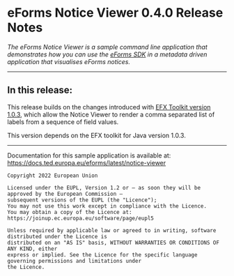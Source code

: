 # eForms Notice Viewer 0.4.0 Release Notes

_The eForms Notice Viewer is a sample command line application that demonstrates how you can use the [eForms SDK](https://github.com/OP-TED/eForms-SDK) in a metadata driven application that visualises eForms notices._

---
## In this release:

This release builds on the changes introduced with [EFX Toolkit version 1.0.3](https://github.com/OP-TED/efx-toolkit-java/releases/tag/1.0.3), which allow the Notice Viewer to render a comma separated list of labels from a sequence of field values.

This version depends on the EFX toolkit for Java version 1.0.3.

--- 

Documentation for this sample application is available at: https://docs.ted.europa.eu/eforms/latest/notice-viewer



```
Copyright 2022 European Union

Licensed under the EUPL, Version 1.2 or – as soon they will be approved by the European Commission –
subsequent versions of the EUPL (the "Licence");
You may not use this work except in compliance with the Licence.
You may obtain a copy of the Licence at: 
https://joinup.ec.europa.eu/software/page/eupl5

Unless required by applicable law or agreed to in writing, software distributed under the Licence is
distributed on an "AS IS" basis, WITHOUT WARRANTIES OR CONDITIONS OF ANY KIND, either
express or implied. See the Licence for the specific language governing permissions and limitations under 
the Licence.
```
